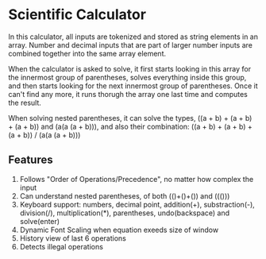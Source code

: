 # Scientific Calculator
In this calculator, all inputs are tokenized and stored as string elements in an array. Number and decimal inputs that are part of larger number inputs are combined together into the same array element.

When the calculator is asked to solve, it first starts looking in this array for the innermost group of parentheses, solves everything inside this group, and then starts looking for the next innermost group of parentheses. Once it can't find any more, it runs thorugh the array one last time and computes the result.

When solving nested parentheses, it can solve the types, ((a + b) + (a + b) + (a + b)) and (a(a (a + b))), and also their combination:  ((a + b) + (a + b) + (a + b)) / (a(a (a + b)))

## Features
1. Follows "Order of Operations/Precedence", no matter how complex the input
2. Can understand nested parentheses, of both (()+()+()) and ((()))
2. Keyboard support: numbers, decimal point, addition(+), substraction(-), division(/), multiplication(*), parentheses, undo(backspace) and solve(enter)
3. Dynamic Font Scaling when equation exeeds size of window
4. History view of last 6 operations
5. Detects illegal operations




